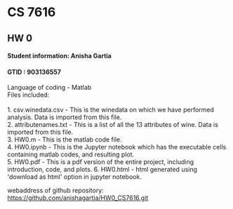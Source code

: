 # CS 7616
## HW 0
#### Student information: Anisha Gartia
#### GTID : 903136557

Language  of coding - Matlab
<br>
Files included: <br>   
    1. csv.winedata.csv - This is the winedata on which we have performed analysis. Data is imported from this file.<br>
    2. attributenames.txt - This is a list of all the 13 attributes of wine. Data is imported from this file. <br>
    3. HW0.m - This is the matlab code file. <br>
    4. HW0.ipynb - This is the Jupyter notebook which has the executable cells containing matlab codes, and resulting plot. <br>
	5. HW0.pdf - This is a pdf version of the entire project, including introduction, code, and plots.
	6. HW0.html - html generated using 'download as html' option in jupyter notebook.
	
webaddress of github repository: https://github.com/anishagartia/HW0_CS7616.git	


